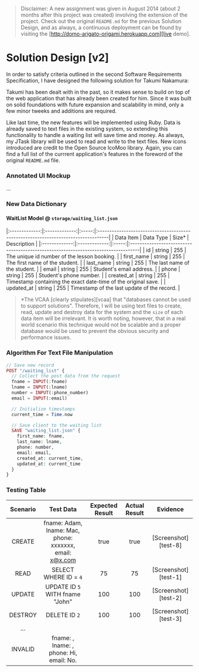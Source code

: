 > Disclaimer: A new assignment was given in August 2014 (about 2 months after this project was created) involving the extension of the project. Check out the original `README.md` for the previous Solution Design, and as always, a continuous deployment can be found by visiting the [http://domo-arigato-origami.herokuapp.com][live demo].

# Solution Design [v2]

In order to satisfy criteria outlined in the second Software Requirements Specification, I have designed the following solution for Takumi Nakamura:

Takumi has been dealt with in the past, so it makes sense to build on top of the web application that has already been created for him. Since it was built on solid foundations with future expansion and scalability in mind, only a few minor tweeks and additions are required.

Like last time, the new features will be implemented using Ruby. Data is already saved to text files in the existing system, so extending this functionality to handle a waiting list will save time and money. As always, my JTask library will be used to read and write to the text files. New icons introduced are credit to the Open Source IcoMoo library. Again, you can find a full list of the currrent application's features in the foreword of the original `README.md` file.

### Annotated UI Mockup

...

### New Data Dictionary

#### WaitList Model @ `storage/waiting_list.json`

|:-------------:|:-------------:|:-----:|:----------------------------------------------------------------------------------|
| Data Item     | Data Type     | Size* | Description                                                                       |
|:-------------:|:-------------:|:-----:|:----------------------------------------------------------------------------------|
| id            | string        | 255   | The unique id number of the lesson booking. |
| first_name    | string        | 255   | The first name of the student. |
| last_name     | string        | 255   | The last name of the student. |
| email         | string        | 255   | Student's email address. |
| phone         | string        | 255   | Student's phone number. |
| created_at    | string        | 255   | Timestamp containing the exact date-time of the original save. |
| updated_at    | string        | 255   | Timestamp of the last update of the record. |

> *The VCAA [clearly stipulates][vcaa] that "databases cannot be used to support solutions". Therefore, I will be using text files to create, read, update and destroy data for the system and the `size` of each data item will be irrelevant. It is worth noting, however, that in a real world scenario this technique would not be scalable and a proper database would be used to prevent the obvious security and performance issues.


### Algorithm For Text File Manipulation

```php
// Save new record
POST "/waiting_list" {
  // Collect the post data from the request
  fname = INPUT(:fname)
  lname = INPUT(:lname)
  number = INPUT(:phone_number)
  email = INPUT(:email)

  // Initialize timestamps
  current_time = Time.now

  // Save client to the waiting list
  SAVE "waiting_list.json" {
    first_name: fname,
    last_name: lname,
    phone: number,
    email: email,
    created_at: current_time,
    updated_at: current_time
  }
}
```

### Testing Table

| Scenario  | Test Data                                 | Expected Result | Actual Result   | Evidence             |
|:---------:|:-----------------------------------------:|:---------------:|:---------------:|:--------------------:|
| CREATE    | fname: Adam, lname: Mac, phone: xxxxxxx, email: x@x.com | true            | true            | [Screenshot][test-8] |
| READ      | SELECT WHERE ID = `4`                     | 75              | 75              | [Screenshot][test-1] |
| UPDATE    | UPDATE ID `5` WITH fname "John"           | 100             | 100             | [Screenshot][test-2] |
| DESTROY   | DELETE ID `2`                             | 100             | 100             | [Screenshot][test-3] |
| ...       |                                           |                 |                 |                      |
| INVALID   | fname: , lname: , phone: Hi, email: No.   |                 |                 |                      |